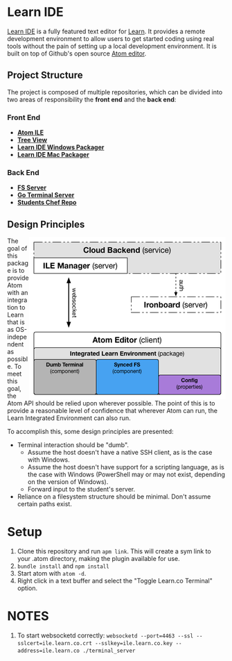 # Learn IDE

[Learn IDE](https://learn.co/ide) is a fully featured text editor for [Learn](https://learn.co). It provides a remote development environment to allow users to get started coding using real tools without the pain of setting up a local development environment. It is built on top of Github's open source [Atom editor](https://atom.io/).

## Project Structure

The project is composed of multiple repositories, which can be divided into two areas of responsibility the **front end** and the **back end**:

### Front End

- **[Atom ILE](https://github.com/flatiron-labs/atom-ile)**
- **[Tree View](https://github.com/learn-co/tree-view/)**
- **[Learn IDE Windows Packager](https://github.com/flatiron-labs/learn-ide-windows-packager)**
- **[Learn IDE Mac Packager](https://github.com/flatiron-labs/learn-ide-mac-packager)**

### Back End

- **[FS Server](https://github.com/flatiron-labs/fs_server)**
- **[Go Terminal Server](https://github.com/flatiron-labs/go_terminal_server)**
- **[Students Chef Repo](https://github.com/flatiron-labs/students-chef-repo)**

## Design Principles

<img align="right" src="diagram.png" />

The goal of this package is to provide Atom with an integration to Learn that is as OS-independent as possible. To meet this goal, the Atom API should be relied upon wherever possible. The point of this is to provide a reasonable level of confidence that wherever Atom can run, the Learn Integrated Environment can also run.

To accomplish this, some design principles are presented:

* Terminal interaction should be "dumb".
  * Assume the host doesn't have a native SSH client, as is the case with Windows.
  * Assume the host doesn't have support for a scripting language, as is the case with Windows (PowerShell may or may not exist, depending on the version of Windows).
  * Forward input to the student's server.
* Reliance on a filesystem structure should be minimal. Don't assume certain paths exist.

# Setup

1. Clone this repository and run `apm link`. This will create a sym link to your .atom directory, making the plugin available for use.
2. `bundle install` and `npm install`
3. Start atom with `atom -d`.
4. Right click in a text buffer and select the "Toggle Learn.co Terminal" option.

# NOTES

1. To start websocketd correctly: `websocketd --port=4463 --ssl --sslcert=ile.learn.co.crt --sslkey=ile.learn.co.key --address=ile.learn.co ./terminal_server`
